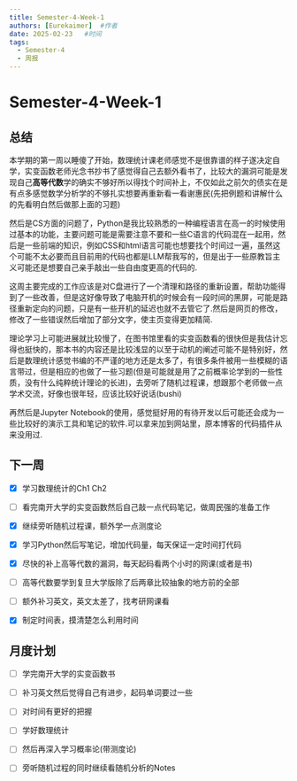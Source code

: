 ```yaml
---
title: Semester-4-Week-1
authors: [Eurekaimer]  #作者
date: 2025-02-23   #时间
tags:
  - Semester-4
  - 周报
---
```



# Semester-4-Week-1

## 总结

本学期的第一周以睡傻了开始，数理统计课老师感觉不是很靠谱的样子遂决定自学，实变函数老师光念书抄书了感觉得自己去额外看书了，比较大的漏洞可能是发现自己**高等代数**学的确实不够好所以得找个时间补上，不仅如此之前欠的债实在是有点多感觉数学分析学的不够扎实想要再重新看一看谢惠民(先把例题和讲解什么的先看明白然后做那上面的习题)

然后是CS方面的问题了，Python是我比较熟悉的一种编程语言在高一的时候使用过基本的功能，主要问题可能是需要注意不要和一些C语言的代码混在一起用，然后是一些前端的知识，例如CSS和html语言可能也想要找个时间过一遍，虽然这个可能不太必要而且目前用的代码也都是LLM帮我写的，但是出于一些原教旨主义可能还是想要自己亲手敲出一些自由度更高的代码的.

这周主要完成的工作应该是对C盘进行了一个清理和路径的重新设置，帮助功能得到了一些改善，但是这好像导致了电脑开机的时候会有一段时间的黑屏，可能是路径重新定向的问题，只是有一些开机的延迟也就不去管它了.然后是网页的修改，修改了一些错误然后增加了部分文字，使主页变得更加精简.

理论学习上可能进展就比较慢了，在图书馆里看的实变函数看的很快但是我估计忘得也挺快的，那本书的内容还是比较浅显的以至于动机的阐述可能不是特别好，然后是数理统计感觉书编的不严谨的地方还是太多了，有很多条件被用一些模糊的语言带过，但是相应的也做了一些习题(但是可能就是用了之前概率论学到的一些性质，没有什么纯粹统计理论的长进)，去旁听了随机过程课，想跟那个老师做一点学术交流，好像也很年轻，应该比较好说话(bushi)

再然后是Jupyter Notebook的使用，感觉挺好用的有待开发以后可能还会成为一些比较好的演示工具和笔记的软件.可以拿来加到网站里，原本博客的代码插件从来没用过.

## 下一周

- [x] 学习数理统计的Ch1 Ch2
- [ ] 看完南开大学的实变函数然后自己敲一点代码笔记，做周民强的准备工作
- [x] 继续旁听随机过程课，额外学一点测度论
- [x] 学习Python然后写笔记，增加代码量，每天保证一定时间打代码
- [x] 尽快的补上高等代数的漏洞，每天起码看两个小时的网课(或者是书)
- [ ] 高等代数要学到复旦大学版除了后两章比较抽象的地方前的全部
- [ ] 额外补习英文，英文太差了，找考研网课看
- [x] 制定时间表，摸清楚怎么利用时间


## 月度计划

- [ ] 学完南开大学的实变函数书
- [ ] 补习英文然后觉得自己有进步，起码单词要过一些
- [ ] 对时间有更好的把握
- [ ] 学好数理统计
- [ ] 然后再深入学习概率论(带测度论)
- [ ] 旁听随机过程的同时继续看随机分析的Notes



















